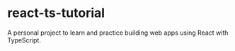 # react-ts-tutorial
A personal project to learn and practice building web apps using React with TypeScript.
